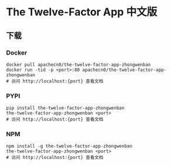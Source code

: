 # The Twelve-Factor App 中文版

## 下载

### Docker

```
docker pull apachecn0/the-twelve-factor-app-zhongwenban
docker run -tid -p <port>:80 apachecn0/the-twelve-factor-app-zhongwenban
# 访问 http://localhost:{port} 查看文档
```

### PYPI

```
pip install the-twelve-factor-app-zhongwenban
the-twelve-factor-app-zhongwenban <port>
# 访问 http://localhost:{port} 查看文档
```

### NPM

```
npm install -g the-twelve-factor-app-zhongwenban
the-twelve-factor-app-zhongwenban <port>
# 访问 http://localhost:{port} 查看文档
```